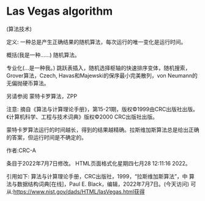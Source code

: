 # Las Vegas algorithm


(算法技术)



定义:
一种总是产生正确结果的随机算法，每次运行的唯一变化是运行时间。



概括(我是一种……)
随机算法。



专业化(…是一种我。)
跳跃表插入，随机选择枢轴的快速排序变体，随机搜索，Grover算法，Czech, Havas和Majewski的保序最小完美散列，von Neumann的无偏抛硬币算法。



另请参阅
蒙特卡罗算法，ZPP



注意:
摘自《算法与计算理论手册》，第15-21期，版权©1999由CRC出版社出版。《计算机科学、工程与技术词典》版权©2000 CRC出版社出版。

蒙特卡罗算法运行的时间越长，得到的结果越精确。拉斯维加斯算法总是给出正确的答案，但运行时间是不确定的。


作者:CRC-A







条目于2022年7月7日修改。
HTML页面格式化星期四七月28 12:11:16 2022。



引用如下:
算法与计算理论手册，CRC出版社，1999，“拉斯维加斯算法”，中
算法与数据结构词典[在线]，Paul E. Black，编辑，2022年7月7日。(今天访问)
可从:https://www.nist.gov/dads/HTML/lasVegas.html获得